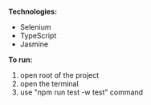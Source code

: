 **Technologies:**
+ Selenium
+ TypeScript
+ Jasmine

**To run:**
1. open root of the project
2. open the terminal
3. use "npm run test -w test" command
